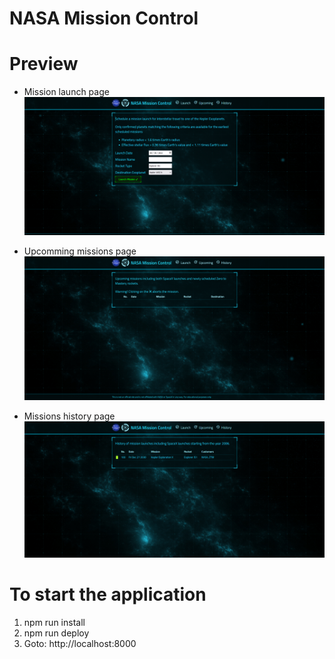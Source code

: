 ﻿# NASA Mission Control

# Preview
- Mission launch page
![Launch](https://github.com/abeeralikhan/nasa-mission-control-project/blob/main/images/launches_page.png?raw=true)

- Upcomming missions page
![Upcomming](https://github.com/abeeralikhan/nasa-mission-control-project/blob/main/images/upcomming_page.png?raw=true)

- Missions history page
![History](https://github.com/abeeralikhan/nasa-mission-control-project/blob/main/images/history_page.png?raw=true)

# To start the application 
1) npm run install
2) npm run deploy
3) Goto: http://localhost:8000
